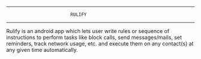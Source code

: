 --------------------------------------------------------------------
							RULIFY
--------------------------------------------------------------------

Rulify is an android app which lets user write rules or sequence of
instructions to perform tasks like block calls, send messages/mails,
set reminders, track network usage, etc. and execute them on any 
contact(s) at any given time automatically.
